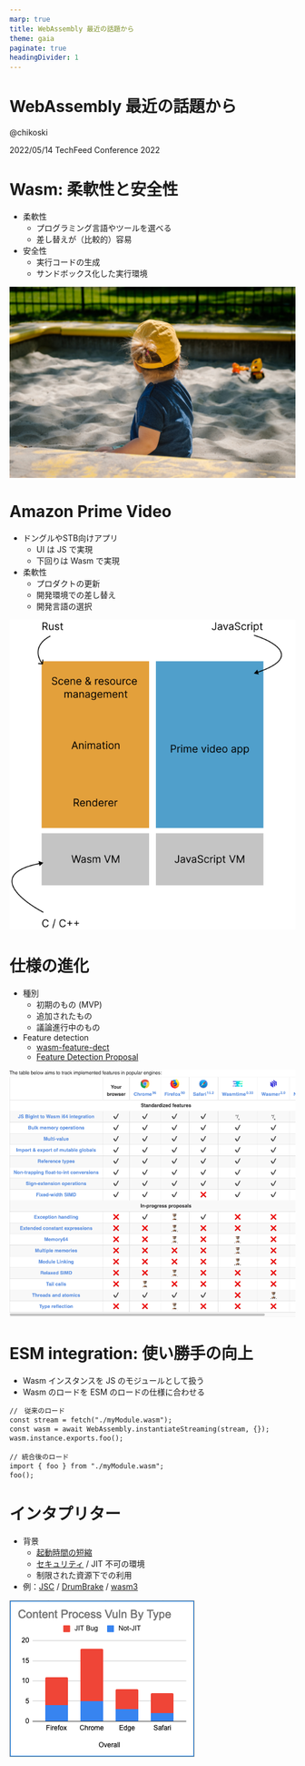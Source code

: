 ```yaml
---
marp: true
title: WebAssembly 最近の話題から
theme: gaia
paginate: true
headingDivider: 1
---
```


# WebAssembly 最近の話題から

@chikoski

2022/05/14 TechFeed Conference 2022

<!--
_class: lead
_paginate: false
-->

# Wasm: 柔軟性と安全性

- 柔軟性
  - プログラミング言語やツールを選べる
  - 差し替えが（比較的）容易
- 安全性
  - 実行コードの生成
  - サンドボックス化した実行環境

![bg right:30%](./assets/ostap-senyuk-7C8c-7fwk34-unsplash.jpg)

<!--
_footer: Photo by [Ostap Senyuk](https://unsplash.com/@kintecus?utm_source=unsplash&utm_medium=referral&utm_content=creditCopyText) on [Unsplash](https://unsplash.com/)
-->


# Amazon Prime Video  

- ドングルやSTB向けアプリ
  - UI は JS で実現
  - 下回りは Wasm で実現
- 柔軟性
  - プロダクトの更新
  - 開発環境での差し替え
  - 開発言語の選択

![bg right:35% fit](./assets/amazom-prime-video.svg)

<!--
_footer: c.f. [How Prime Video updates its app for more than 8,000 device types](https://www.amazon.science/blog/how-prime-video-updates-its-app-for-more-than-8-000-device-types)
-->

# 仕様の進化

- 種別
  - 初期のもの (MVP)
  - 追加されたもの
  - 議論進行中のもの
- Feature detection
  - [wasm-feature-dect](https://github.com/GoogleChromeLabs/wasm-feature-detect)
  - [Feature Detection Proposal](https://github.com/WebAssembly/feature-detection/blob/main/proposals/feature-detection/Overview.md)

![bg right:50% contain](./assets/compatiblity-table.png)

<!--
_footer: The table came from [WebAssembly.org/roadmap](https://webassembly.org/roadmap/).
-->

# ESM integration: 使い勝手の向上

- Wasm インスタンスを JS のモジュールとして扱う
- Wasm のロードを ESM のロードの仕様に合わせる

```JS
//　従来のロード
const stream = fetch("./myModule.wasm");
const wasm = await WebAssembly.instantiateStreaming(stream, {});
wasm.instance.exports.foo();

// 統合後のロード
import { foo } from "./myModule.wasm";
foo();
```
<!--
_footer: The sample codes came from [WebAssembly ES Module Integration](https://docs.google.com/presentation/d/12cZ3FQizIJ7GGhegdSzRjnGp2l-gFsTlXfvUsAdN2No/edit#slide=id.p)
-->

# インタプリター

- 背景
  - [起動時間の短縮](https://docs.google.com/presentation/d/1QnlLXHaySUF3lJhQsOgMmsE4ynZiZx6kBMk4OAML-mY/edit#slide=id.p)
  - [セキュリティ](https://microsoftedge.github.io/edgevr/posts/Super-Duper-Secure-Mode/) / JIT 不可の環境  
  - 制限された資源下での利用
- 例：[JSC](https://www.youtube.com/watch?v=1v4wPoMskfo) / [DrumBrake](https://docs.google.com/document/d/1OIJ4Sv2XfTlI5NmTS1QI8v8wPL0LUT5s1W2D9OlJmMc/preview#) / [wasm3](https://github.com/wasm3/wasm3)

![bg right:40% auto](./assets/content-process-vlun-by-type.png)

<!--
_footer: "The bar chart came from [an analysis by Mozilla]( https://docs.google.com/spreadsheets/d/1FslzTx4b7sKZK4BR-DpO45JZNB1QZF9wuijK3OxBwr0/edit#gid=865365202)"
-->